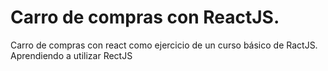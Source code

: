 # Carro de compras con ReactJS.
Carro de compras con react como ejercicio de un curso básico de RactJS.
Aprendiendo a utilizar RectJS
